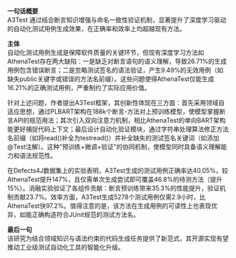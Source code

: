 **一句话概要**  
A3Test 通过结合断言知识增强与命名一致性验证机制，显著提升了深度学习驱动的自动化测试用例生成效果，在正确率和效率上均超越现有方法。

**主体**  
自动化测试用例生成是保障软件质量的关键环节，但现有深度学习方法如AthenaTest存在两大缺陷：一是缺乏对断言语句的语义理解，导致26.71%的生成用例包含错误断言；二是忽略测试签名的语法验证，产生9.49%的无效用例（如缺失public关键字或错误的方法名前缀）。这些问题使得AthenaTest仅能生成16.21%的正确测试用例，严重制约了实际应用价值。

针对上述问题，作者提出A3Test框架，其创新性体现在三方面：首先采用领域自适应思想，通过PLBART架构在188k个断言-方法对上预训练模型，使模型掌握断言API的规范用法；其次引入双向注意力机制，相比AthenaTest的单向BART架构能更好捕捉代码上下文；最后设计自动化验证模块，通过字符串处理算法修正方法名前缀（如将read()补全为testread()）并补全缺失的测试签名关键词（如添加@Test注解）。这种"预训练+微调+验证"的协同机制，使模型同时具备语义理解能力和语法规范性。

在Defects4J数据集上的实验表明，A3Test生成的测试用例正确率达40.05%，较AthenaTest提升147%，且仅需单次生成尝试即可覆盖46.8%的待测方法（提升15%）。消融实验验证了各组件贡献：断言预训练带来35.3%的性能提升，验证机制贡献23.7%。效率方面，A3Test生成5278个测试用例仅需2.9小时，比AthenaTest快97.2%。值得注意的是，该方法在生成用例的可读性上也表现优异，如能正确构造符合JUnit规范的测试方法名。

**最后一句**  
该研究为结合领域知识与语法约束的代码生成任务提供了新范式，其开源实现有望推动工业级测试自动化工具的智能化升级。